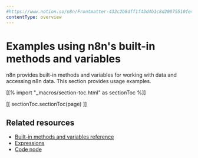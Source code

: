 ```yaml
---
#https://www.notion.so/n8n/Frontmatter-432c2b8dff1f43d4b1c8d20075510fe4
contentType: overview
---
```


# Examples using n8n's built-in methods and variables

n8n provides built-in methods and variables for working with data and accessing n8n data. This section provides usage examples.

[[% import "_macros/section-toc.html" as sectionToc %]]

[[ sectionToc.sectionToc(page) ]]

## Related resources

* [Built-in methods and variables reference](/code/builtin/overview.md)
* [Expressions](/code/expressions.md)
* [Code node](/code/code-node.md)
